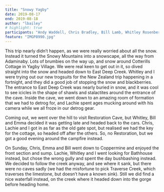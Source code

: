 ```yaml
---
title: "Snowy Yagby"
date: 2019-08-17
end: 2019-08-18
author: "lbailey"
# highlight: true
participants: "Andy Waddell, Chris Bradley, Bill Lamb, Whitley Rosenberg, Lachie Bailey, Emma Buckland"
feature: "IMGP8990.jpg"
---
```

This trip nearly didn’t happen, as we were really worried about all the snow. Instead it turned the Snowy Mountains into a snowscape, all the way from Adaminaby. Lots of brumbies on the way up, and snow around Cotterills Cottage in Yagby
Village. We were real keen to get out in it, so dived straight into the snow and headed down to East Deep Creek. Whitley and I were trying out our new trogsuits for the New Zealand trip happening in a fortnight, and they did a good job of stopping the snow and blackberries. The entrance to East Deep Creek was nearly buried in snow, and it was cool to see icicles in the shape of shawls and stalactites around the entrance of the cave. Inside the cave, we went down to an amazing room of formation that we had to detrog for, and Lachie spent ages mucking around with his camera while we all froze in our detrog gear.

Coming out, we went over the hill to visit Restoration Cave, but Whitley, Bill and Emma decided it was getting late and headed back to the cars. Chris, Lachie and I got in as far as the old gate spot, but realised we had the key for the cottage, so headed off after the others. So, no Restoration, but we got a good evening around the campfire instead.

On Sunday, Chris, Emma and Bill went down to Coppermine and enjoyed the front section and
sump. Lachie, Whitley and I went looking for Bathhouse instead, but chose the wrong gully and spent the day bushbashing instead. We decided to follow the creek anyway, and see where it sank, but there were no caves sadly (we had the misfortune to pick Traverse Creek, which traverses the limestone, but doesn’t have a known sink). Still we did find a nice waterfall instead, on the creek where it headed down into the gorge before heading home.